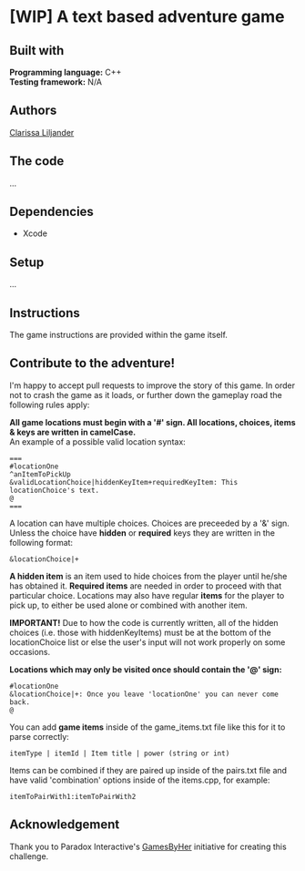# [WIP] A text based adventure game

## Built with  
**Programming language:** C++  
**Testing framework:** N/A

## Authors  
[Clarissa Liljander](https://github.com/clalil)  

## The code  
...

## Dependencies  
* Xcode  

## Setup  
...

## Instructions  
The game instructions are provided within the game itself.  

## Contribute to the adventure!  
I'm happy to accept pull requests to improve the story of this game. In order not to crash the game as it loads, or further down the gameplay road the following rules apply:

__All game locations must begin with a '#' sign. All locations, choices, items & keys are written in camelCase.__  
An example of a possible valid location syntax:
```
===
#locationOne
^anItemToPickUp
&validLocationChoice|hiddenKeyItem+requiredKeyItem: This locationChoice's text.
@
===
```
A location can have multiple choices. Choices are preceeded by a '&' sign. Unless the choice have __hidden__ or __required__ keys they are written in the following format:
```
&locationChoice|+
```
**A hidden item** is an item used to hide choices from the player until he/she has obtained it. **Required items** are needed in order to proceed with that particular choice. Locations may also have regular **items** for the player to pick up, to either be used alone or combined with another item.

**IMPORTANT!**
Due to how the code is currently written, all of the hidden choices (i.e. those with hiddenKeyItems) must be at the bottom of the locationChoice list or else the user's input will not work properly on some occasions.  

__Locations which may only be visited once should contain the '@' sign:__
```
#locationOne
&locationChoice|+: Once you leave 'locationOne' you can never come back.
@
```
You can add __game items__ inside of the game_items.txt file like this for it to parse correctly:
```
itemType | itemId | Item title | power (string or int)
```
Items can be combined if they are paired up inside of the pairs.txt file and have valid 'combination' options inside of the items.cpp, for example:
```
itemToPairWith1:itemToPairWith2
```

## Acknowledgement  
Thank you to Paradox Interactive's [GamesByHer](https://gamedevcourse.paradoxinteractive.com/) initiative for creating this challenge.
